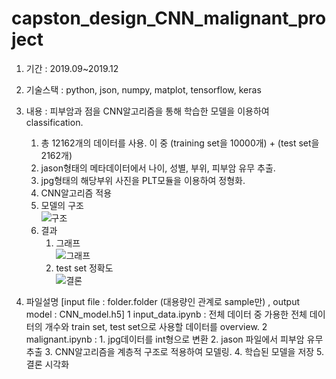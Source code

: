 # capston_design_CNN_malignant_project

1. 기간 : 2019.09~2019.12  

2. 기술스택 : python, json, numpy, matplot, tensorflow, keras  

3. 내용 : 피부암과 점을 CNN알고리즘을 통해 학습한 모델을 이용하여 classification.  
    1. 총 12162개의 데이터를 사용. 이 중 (training set을 10000개) + (test set을 2162개)
    2. jason형태의 메타데이터에서 나이, 성별, 부위, 피부암 유무 추출.
    3. jpg형태의 해당부위 사진을 PLT모듈을 이용하여 정형화.
    3. CNN알고리즘 적용
    4. 모델의 구조  
    ![구조](https://user-images.githubusercontent.com/50386280/78476121-4e834880-777f-11ea-95bf-22e6fd64ddf3.png)
    5. 결과  
        1. 그래프  
    ![그래프](https://user-images.githubusercontent.com/50386280/78477495-ae79ef00-777f-11ea-8b49-cf7ba379308e.png)  
        2. test set 정확도  
    ![결론](https://user-images.githubusercontent.com/50386280/78477874-c9e4fa00-777f-11ea-810d-c5c7274e2e48.png)


4. 파일설명
    [input file : folder.folder (대용량인 관계로 sample만) , output model : CNN_model.h5]
    1 input_data.ipynb : 전체 데이터 중 가용한 전체 데이터의 개수와 train set, test set으로 사용할 데이터를 overview.
    2 malignant.ipynb :
        1. jpg데이터를 int형으로 변환
        2. jason 파일에서 피부암 유무 추출
        3. CNN알고리즘을 계층적 구조로 적용하여 모델링.
        4. 학습된 모델을 저장
        5. 결론 시각화
